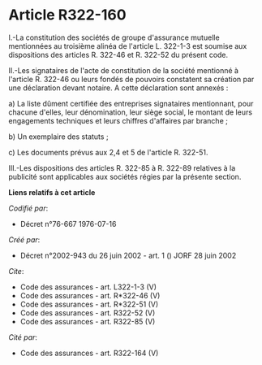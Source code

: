 # Article R322-160

I.-La constitution des sociétés de groupe d'assurance mutuelle mentionnées au troisième alinéa de l'article L. 322-1-3 est
soumise aux dispositions des articles R. 322-46 et R. 322-52 du présent code. 

II.-Les signataires de l'acte de constitution de la société mentionné à l'article R. 322-46 ou leurs fondés de pouvoirs
constatent sa création par une déclaration devant notaire. A cette déclaration sont annexés : 

a) La liste dûment certifiée des entreprises signataires mentionnant, pour chacune d'elles, leur dénomination, leur siège
social, le montant de leurs engagements techniques et leurs chiffres d'affaires par branche ; 

b) Un exemplaire des statuts ; 

c) Les documents prévus aux 2,4 et 5 de l'article R. 322-51. 

III.-Les dispositions des articles R. 322-85 à R. 322-89 relatives à la publicité sont applicables aux sociétés régies par la
présente section.

**Liens relatifs à cet article**

_Codifié par_:

  - Décret n°76-667 1976-07-16

_Créé par_:

  - Décret n°2002-943 du 26 juin 2002 - art. 1 () JORF 28 juin 2002

_Cite_:

  - Code des assurances - art. L322-1-3 (V)
  - Code des assurances - art. R*322-46 (V)
  - Code des assurances - art. R*322-51 (V)
  - Code des assurances - art. R322-52 (V)
  - Code des assurances - art. R322-85 (V)

_Cité par_:

  - Code des assurances - art. R322-164 (V)
